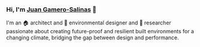### Hi, I'm [Juan Gamero-Salinas](https://juangamero.owlstown.net/) 👋

I'm an 🏠 architect and 🌳 environmental designer and 🔬 researcher passionate about creating future-proof and resilient built environments for a changing climate, bridging the gap between design and performance.


<!--
**jgamerosalinas/jgamerosalinas** is a ✨ _special_ ✨ repository because its `README.md` (this file) appears on your GitHub profile.

Here are some ideas to get you started:

- 🔭 I’m currently working on ...
- 🌱 I’m currently learning ...
- 👯 I’m looking to collaborate on ...
- 🤔 I’m looking for help with ...
- 💬 Ask me about ...
- 📫 How to reach me: ...
- 😄 Pronouns: ...
- ⚡ Fun fact: ...
-->
